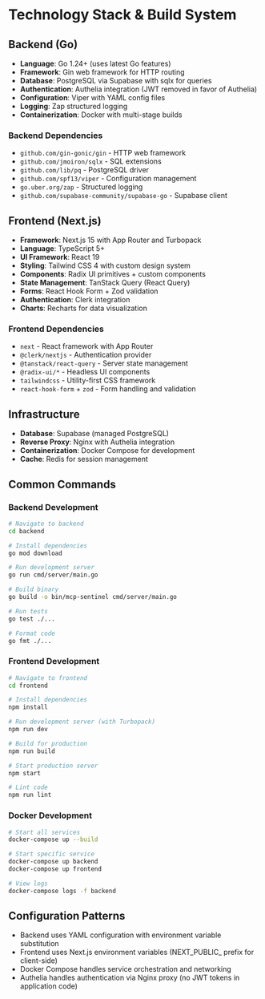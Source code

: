 # Technology Stack & Build System

## Backend (Go)
- **Language**: Go 1.24+ (uses latest Go features)
- **Framework**: Gin web framework for HTTP routing
- **Database**: PostgreSQL via Supabase with sqlx for queries
- **Authentication**: Authelia integration (JWT removed in favor of Authelia)
- **Configuration**: Viper with YAML config files
- **Logging**: Zap structured logging
- **Containerization**: Docker with multi-stage builds

### Backend Dependencies
- `github.com/gin-gonic/gin` - HTTP web framework
- `github.com/jmoiron/sqlx` - SQL extensions
- `github.com/lib/pq` - PostgreSQL driver
- `github.com/spf13/viper` - Configuration management
- `go.uber.org/zap` - Structured logging
- `github.com/supabase-community/supabase-go` - Supabase client

## Frontend (Next.js)
- **Framework**: Next.js 15 with App Router and Turbopack
- **Language**: TypeScript 5+
- **UI Framework**: React 19
- **Styling**: Tailwind CSS 4 with custom design system
- **Components**: Radix UI primitives + custom components
- **State Management**: TanStack Query (React Query)
- **Forms**: React Hook Form + Zod validation
- **Authentication**: Clerk integration
- **Charts**: Recharts for data visualization

### Frontend Dependencies
- `next` - React framework with App Router
- `@clerk/nextjs` - Authentication provider
- `@tanstack/react-query` - Server state management
- `@radix-ui/*` - Headless UI components
- `tailwindcss` - Utility-first CSS framework
- `react-hook-form` + `zod` - Form handling and validation

## Infrastructure
- **Database**: Supabase (managed PostgreSQL)
- **Reverse Proxy**: Nginx with Authelia integration
- **Containerization**: Docker Compose for development
- **Cache**: Redis for session management

## Common Commands

### Backend Development
```bash
# Navigate to backend
cd backend

# Install dependencies
go mod download

# Run development server
go run cmd/server/main.go

# Build binary
go build -o bin/mcp-sentinel cmd/server/main.go

# Run tests
go test ./...

# Format code
go fmt ./...
```

### Frontend Development
```bash
# Navigate to frontend
cd frontend

# Install dependencies
npm install

# Run development server (with Turbopack)
npm run dev

# Build for production
npm run build

# Start production server
npm start

# Lint code
npm run lint
```

### Docker Development
```bash
# Start all services
docker-compose up --build

# Start specific service
docker-compose up backend
docker-compose up frontend

# View logs
docker-compose logs -f backend
```

## Configuration Patterns
- Backend uses YAML configuration with environment variable substitution
- Frontend uses Next.js environment variables (NEXT_PUBLIC_ prefix for client-side)
- Docker Compose handles service orchestration and networking
- Authelia handles authentication via Nginx proxy (no JWT tokens in application code)